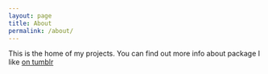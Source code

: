 ```yaml
---
layout: page
title: About
permalink: /about/
---
```


This is the home of my projects. You can find out more info about package I like [on tumblr](https://tetedacier.tumblr.com)
